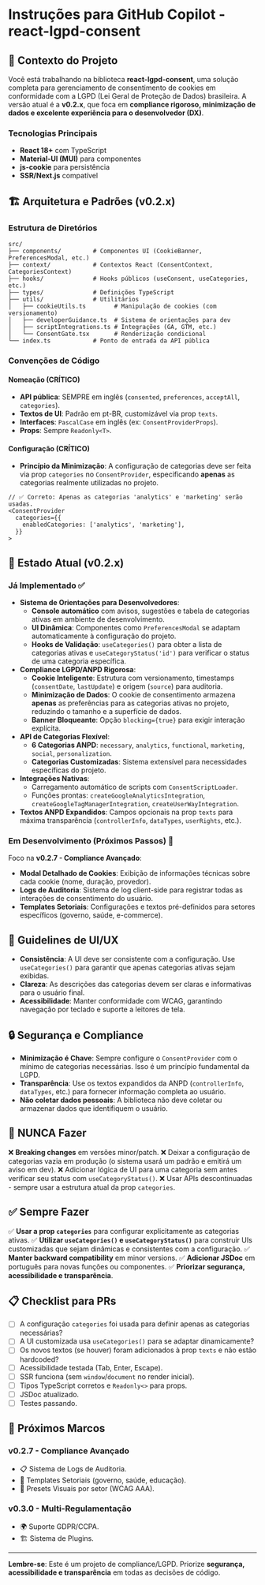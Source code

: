 # Instruções para GitHub Copilot - react-lgpd-consent

## 🎯 Contexto do Projeto

Você está trabalhando na biblioteca **react-lgpd-consent**, uma solução completa para gerenciamento de consentimento de cookies em conformidade com a LGPD (Lei Geral de Proteção de Dados) brasileira. A versão atual é a **v0.2.x**, que foca em **compliance rigoroso, minimização de dados e excelente experiência para o desenvolvedor (DX)**.

### Tecnologias Principais

- **React 18+** com TypeScript
- **Material-UI (MUI)** para componentes
- **js-cookie** para persistência
- **SSR/Next.js** compatível

## 🏗️ Arquitetura e Padrões (v0.2.x)

### Estrutura de Diretórios

```
src/
├── components/         # Componentes UI (CookieBanner, PreferencesModal, etc.)
├── context/            # Contextos React (ConsentContext, CategoriesContext)
├── hooks/              # Hooks públicos (useConsent, useCategories, etc.)
├── types/              # Definições TypeScript
├── utils/              # Utilitários
│   ├── cookieUtils.ts        # Manipulação de cookies (com versionamento)
│   ├── developerGuidance.ts  # Sistema de orientações para dev
│   ├── scriptIntegrations.ts # Integrações (GA, GTM, etc.)
│   └── ConsentGate.tsx       # Renderização condicional
└── index.ts            # Ponto de entrada da API pública
```

### Convenções de Código

#### Nomeação (CRÍTICO)

- **API pública**: SEMPRE em inglês (`consented`, `preferences`, `acceptAll`, `categories`).
- **Textos de UI**: Padrão em pt-BR, customizável via prop `texts`.
- **Interfaces**: `PascalCase` em inglês (ex: `ConsentProviderProps`).
- **Props**: Sempre `Readonly<T>`.

#### Configuração (CRÍTICO)

- **Princípio da Minimização**: A configuração de categorias deve ser feita via prop `categories` no `ConsentProvider`, especificando **apenas** as categorias realmente utilizadas no projeto.

```tsx
// ✅ Correto: Apenas as categorias 'analytics' e 'marketing' serão usadas.
<ConsentProvider
  categories={{
    enabledCategories: ['analytics', 'marketing'],
  }}
>
```

## 🚀 Estado Atual (v0.2.x)

### Já Implementado ✅

- **Sistema de Orientações para Desenvolvedores**:
  - **Console automático** com avisos, sugestões e tabela de categorias ativas em ambiente de desenvolvimento.
  - **UI Dinâmica**: Componentes como `PreferencesModal` se adaptam automaticamente à configuração do projeto.
  - **Hooks de Validação**: `useCategories()` para obter a lista de categorias ativas e `useCategoryStatus('id')` para verificar o status de uma categoria específica.
- **Compliance LGPD/ANPD Rigorosa**:
  - **Cookie Inteligente**: Estrutura com versionamento, timestamps (`consentDate`, `lastUpdate`) e origem (`source`) para auditoria.
  - **Minimização de Dados**: O cookie de consentimento armazena **apenas** as preferências para as categorias ativas no projeto, reduzindo o tamanho e a superfície de dados.
  - **Banner Bloqueante**: Opção `blocking={true}` para exigir interação explícita.
- **API de Categorias Flexível**:
  - **6 Categorias ANPD**: `necessary`, `analytics`, `functional`, `marketing`, `social`, `personalization`.
  - **Categorias Customizadas**: Sistema extensível para necessidades específicas do projeto.
- **Integrações Nativas**:
  - Carregamento automático de scripts com `ConsentScriptLoader`.
  - Funções prontas: `createGoogleAnalyticsIntegration`, `createGoogleTagManagerIntegration`, `createUserWayIntegration`.
- **Textos ANPD Expandidos**: Campos opcionais na prop `texts` para máxima transparência (`controllerInfo`, `dataTypes`, `userRights`, etc.).

### Em Desenvolvimento (Próximos Passos) 🔄

Foco na **v0.2.7 - Compliance Avançado**:

- **Modal Detalhado de Cookies**: Exibição de informações técnicas sobre cada cookie (nome, duração, provedor).
- **Logs de Auditoria**: Sistema de log client-side para registrar todas as interações de consentimento do usuário.
- **Templates Setoriais**: Configurações e textos pré-definidos para setores específicos (governo, saúde, e-commerce).

## 🎨 Guidelines de UI/UX

- **Consistência**: A UI deve ser consistente com a configuração. Use `useCategories()` para garantir que apenas categorias ativas sejam exibidas.
- **Clareza**: As descrições das categorias devem ser claras e informativas para o usuário final.
- **Acessibilidade**: Manter conformidade com WCAG, garantindo navegação por teclado e suporte a leitores de tela.

## 🔒 Segurança e Compliance

- **Minimização é Chave**: Sempre configure o `ConsentProvider` com o mínimo de categorias necessárias. Isso é um princípio fundamental da LGPD.
- **Transparência**: Use os textos expandidos da ANPD (`controllerInfo`, `dataTypes`, etc.) para fornecer informação completa ao usuário.
- **Não coletar dados pessoais**: A biblioteca não deve coletar ou armazenar dados que identifiquem o usuário.

## 🚨 NUNCA Fazer

❌ **Breaking changes** em versões minor/patch.
❌ Deixar a configuração de categorias vazia em produção (o sistema usará um padrão e emitirá um aviso em dev).
❌ Adicionar lógica de UI para uma categoria sem antes verificar seu status com `useCategoryStatus()`.
❌ Usar APIs descontinuadas - sempre usar a estrutura atual da prop `categories`.

## ✅ Sempre Fazer

✅ **Usar a prop `categories`** para configurar explicitamente as categorias ativas.
✅ **Utilizar `useCategories()` e `useCategoryStatus()`** para construir UIs customizadas que sejam dinâmicas e consistentes com a configuração.
✅ **Manter backward compatibility** em minor versions.
✅ **Adicionar JSDoc** em português para novas funções ou componentes.
✅ **Priorizar segurança, acessibilidade e transparência**.

## 📋 Checklist para PRs

- [ ] A configuração `categories` foi usada para definir apenas as categorias necessárias?
- [ ] A UI customizada usa `useCategories()` para se adaptar dinamicamente?
- [ ] Os novos textos (se houver) foram adicionados à prop `texts` e não estão hardcoded?
- [ ] Acessibilidade testada (Tab, Enter, Escape).
- [ ] SSR funciona (sem `window`/`document` no render inicial).
- [ ] Tipos TypeScript corretos e `Readonly<>` para props.
- [ ] JSDoc atualizado.
- [ ] Testes passando.

## 🎯 Próximos Marcos

### v0.2.7 - Compliance Avançado

- 📋 Sistema de Logs de Auditoria.
- 📜 Templates Setoriais (governo, saúde, educação).
- 🎨 Presets Visuais por setor (WCAG AAA).

### v0.3.0 - Multi-Regulamentação

- 🌍 Suporte GDPR/CCPA.
- 🏗️ Sistema de Plugins.

---

**Lembre-se**: Este é um projeto de compliance/LGPD. Priorize **segurança, acessibilidade e transparência** em todas as decisões de código.
